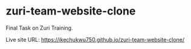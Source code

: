 # zuri-team-website-clone
Final Task on Zuri Training. 

Live site URL: https://ikechukwu750.github.io/zuri-team-website-clone/ 
